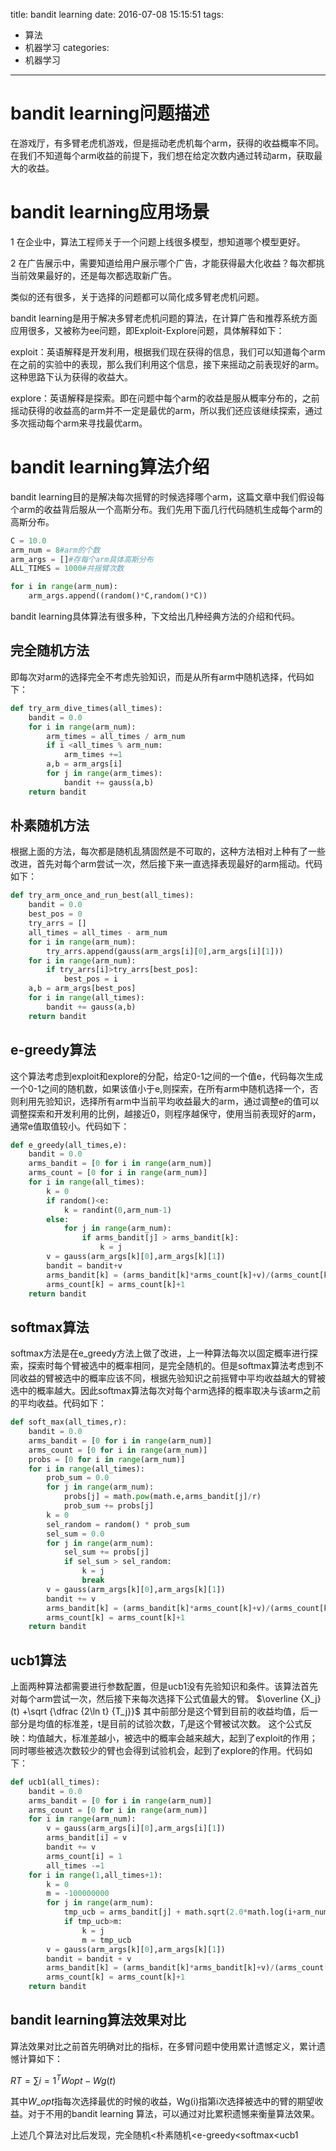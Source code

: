 title: bandit learning
date: 2016-07-08 15:15:51
tags:
- 算法
- 机器学习
categories:
- 机器学习
---

# bandit learning问题描述

在游戏厅，有多臂老虎机游戏，但是摇动老虎机每个arm，获得的收益概率不同。在我们不知道每个arm收益的前提下，我们想在给定次数内通过转动arm，获取最大的收益。

<!-- more -->

# bandit learning应用场景

1 在企业中，算法工程师关于一个问题上线很多模型，想知道哪个模型更好。

2 在广告展示中，需要知道给用户展示哪个广告，才能获得最大化收益？每次都挑当前效果最好的，还是每次都选取新广告。

类似的还有很多，关于选择的问题都可以简化成多臂老虎机问题。

bandit learning是用于解决多臂老虎机问题的算法，在计算广告和推荐系统方面应用很多，又被称为ee问题，即Exploit-Explore问题，具体解释如下：

exploit：英语解释是开发利用，根据我们现在获得的信息，我们可以知道每个arm在之前的实验中的表现，那么我们利用这个信息，接下来摇动之前表现好的arm。这种思路下认为获得的收益大。

explore：英语解释是探索。即在问题中每个arm的收益是服从概率分布的，之前摇动获得的收益高的arm并不一定是最优的arm，所以我们还应该继续探索，通过多次摇动每个arm来寻找最优arm。

# bandit learning算法介绍

bandit learning目的是解决每次摇臂的时候选择哪个arm，这篇文章中我们假设每个arm的收益背后服从一个高斯分布。我们先用下面几行代码随机生成每个arm的高斯分布。

```python
C = 10.0
arm_num = 8#arm的个数
arm_args = []#存每个arm具体高斯分布
ALL_TIMES = 1000#共摇臂次数

for i in range(arm_num):
    arm_args.append((random()*C,random()*C))
```

bandit learning具体算法有很多种，下文给出几种经典方法的介绍和代码。

## 完全随机方法

即每次对arm的选择完全不考虑先验知识，而是从所有arm中随机选择，代码如下：

```python
def try_arm_dive_times(all_times):
    bandit = 0.0
    for i in range(arm_num):
        arm_times = all_times / arm_num
        if i <all_times % arm_num:
            arm_times +=1
        a,b = arm_args[i]
        for j in range(arm_times):
            bandit += gauss(a,b)
    return bandit
```

## 朴素随机方法

根据上面的方法，每次都是随机乱猜固然是不可取的，这种方法相对上种有了一些改进，首先对每个arm尝试一次，然后接下来一直选择表现最好的arm摇动。代码如下：

```python
def try_arm_once_and_run_best(all_times):
    bandit = 0.0
    best_pos = 0
    try_arrs = []
    all_times = all_times - arm_num
    for i in range(arm_num):
        try_arrs.append(gauss(arm_args[i][0],arm_args[i][1]))
    for i in range(arm_num):
        if try_arrs[i]>try_arrs[best_pos]:
            best_pos = i
    a,b = arm_args[best_pos]
    for i in range(all_times):
        bandit += gauss(a,b)
    return bandit
```

## e-greedy算法

这个算法考虑到exploit和explore的分配，给定0-1之间的一个值e，代码每次生成一个0-1之间的随机数，如果该值小于e,则探索，在所有arm中随机选择一个，否则利用先验知识，选择所有arm中当前平均收益最大的arm，通过调整e的值可以调整探索和开发利用的比例，越接近0，则程序越保守，使用当前表现好的arm，通常e值取值较小。代码如下：

```python
def e_greedy(all_times,e):
    bandit = 0.0
    arms_bandit = [0 for i in range(arm_num)]
    arms_count = [0 for i in range(arm_num)]
    for i in range(all_times):
        k = 0
        if random()<e:
            k = randint(0,arm_num-1)
        else:
            for j in range(arm_num):
                if arms_bandit[j] > arms_bandit[k]:
                    k = j
        v = gauss(arm_args[k][0],arm_args[k][1])
        bandit = bandit+v
        arms_bandit[k] = (arms_bandit[k]*arms_count[k]+v)/(arms_count[k]+1)
        arms_count[k] = arms_count[k]+1
    return bandit
```

## softmax算法

softmax方法是在e_greedy方法上做了改进，上一种算法每次以固定概率进行探索，探索时每个臂被选中的概率相同，是完全随机的。但是softmax算法考虑到不同收益的臂被选中的概率应该不同，根据先验知识之前摇臂中平均收益越大的臂被选中的概率越大。因此softmax算法每次对每个arm选择的概率取决与该arm之前的平均收益。代码如下：

```python
def soft_max(all_times,r):
    bandit = 0.0
    arms_bandit = [0 for i in range(arm_num)]
    arms_count = [0 for i in range(arm_num)]
    probs = [0 for i in range(arm_num)]
    for i in range(all_times):
        prob_sum = 0.0
        for j in range(arm_num):
            probs[j] = math.pow(math.e,arms_bandit[j]/r)
            prob_sum += probs[j]
        k = 0
        sel_random = random() * prob_sum
        sel_sum = 0.0
        for j in range(arm_num):
            sel_sum += probs[j]
            if sel_sum > sel_random:
                k = j
                break
        v = gauss(arm_args[k][0],arm_args[k][1])
        bandit += v
        arms_bandit[k] = (arms_bandit[k]*arms_count[k]+v)/(arms_count[k]+1)
        arms_count[k] = arms_count[k]+1
    return bandit
```

## ucb1算法

上面两种算法都需要进行参数配置，但是ucb1没有先验知识和条件。该算法首先对每个arm尝试一次，然后接下来每次选择下公式值最大的臂。
$\overline {X_j}(t) +\sqrt {\dfrac {2\ln t} {T_j}}$
其中前部分是这个臂到目前的收益均值，后一部分是均值的标准差，t是目前的试验次数，$T_j$是这个臂被试次数。
这个公式反映：均值越大，标准差越小，被选中的概率会越来越大，起到了exploit的作用；同时哪些被选次数较少的臂也会得到试验机会，起到了explore的作用。代码如下：

```python
def ucb1(all_times):
    bandit = 0.0
    arms_bandit = [0 for i in range(arm_num)]
    arms_count = [0 for i in range(arm_num)]
    for i in range(arm_num):
        v = gauss(arm_args[i][0],arm_args[i][1])
        arms_bandit[i] = v
        bandit += v
        arms_count[i] = 1
        all_times -=1
    for i in range(1,all_times+1):
        k = 0
        m = -100000000
        for j in range(arm_num):
            tmp_ucb = arms_bandit[j] + math.sqrt(2.0*math.log(i+arm_num)/arms_count[j])
            if tmp_ucb>m:
                k = j
                m = tmp_ucb
        v = gauss(arm_args[k][0],arm_args[k][1])
        bandit = bandit + v
        arms_bandit[k] = (arms_bandit[k]*arms_bandit[k]+v)/(arms_count[k]+1)
        arms_count[k] = arms_count[k]+1
    return bandit
```

## bandit learning算法效果对比

算法效果对比之前首先明确对比的指标，在多臂问题中使用累计遗憾定义，累计遗憾计算如下：

$R{T}=\sum {i=1}^{T}W{opt}-W{g}\left( t\right)$

其中$W\_{opt}$指每次选择最优的时候的收益，Wg(i)指第i次选择被选中的臂的期望收益。对于不用的bandit learning 算法，可以通过对比累积遗憾来衡量算法效果。

上述几个算法对比后发现，完全随机<朴素随机<e-greedy<softmax<ucb1
